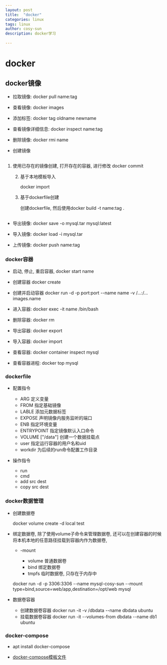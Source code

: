 ```yaml
---
layout: post
title:  "docker"
categories: linux
tags: linux
author: cosy-sun
description: docker学习
 
---
```


# docker

## docker镜像
- 拉取镜像: docker pull name:tag

- 查看镜像: docker images

- 添加标签: docker tag oldname newname

- 查看镜像详细信息: docker inspect name:tag

- 删除镜像: docker rmi name

- 创建镜像

    ```
1. 使用已存在的镜像创建, 打开存在的容器, 进行修改 
         docker commit
         
    2. 基于本地模板导入

        docker import
        
    3. 基于dockerfile创建

        创建dockerfile, 然后使用docker build -t name:tag .
    ```
    
- 导出镜像: docker save -o mysql.tar mysql:latest

- 导入镜像: docker load -i mysql.tar

- 上传镜像: docker push name:tag

### docker容器

- 启动, 停止, 重启容器, docker start name

- 创建容器 docker create 

- 创建并启动容器 docker run -d -p port:port --name name -v /...:/... images.name

- 进入容器: docker exec -it name /bin/bash

- 删除容器: docker rm

- 导出容器: docker export

- 导入容器: docker import

- 查看容器: docker container inspect mysql

- 查看容器进程: docker top mysql

### dockerfile

- 配置指令

    * ARG  定义变量
    * FROM  指定基础镜像
    * LABLE  添加元数据标签
    * EXPOSE 声明镜像内服务监听的端口
    * ENB 指定环境变量
    * ENTRYPOINT 指定镜像默认入口命令
    * VOLUME ["/data"] 创建一个数据挂载点
    * user 指定运行容器的用户名和uid
    * workdir 为后续的run命令配置工作目录

- 操作指令

    * run
    * cmd
    * add src dest
    * copy src dest

### docker数据管理

- 创建数据卷

    docker volume create -d local test
    
- 绑定数据卷, 除了使用volume子命令来管理数据卷, 还可以在创建容器的时候将本机本地的任意路径挂载到容器内作为数据卷,

    - -mount 

        - volume 普通数据卷
        - bind 绑定数据卷
        - tmpfs 临时数据卷, 只存在于内存中


    docker run -d -p  3306:3306 --name mysql-cosy-sun --mount type=bind,source=web/app,destination=/opt/web mysql
    
- 数据卷容器

    - 创建数据卷容器 docker run -it -v /dbdata --name dbdata ubuntu
    - 挂载数据卷容器 docker run -it --volumes-from dbdata --name db1 ubuntu

### docker-compose

- apt install docker-compose

- [docker-compose模板文件](../assets/self/docker-compose.yml "")